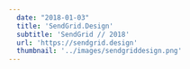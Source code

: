 ```yaml
---
  date: "2018-01-03"
  title: 'SendGrid.Design'
  subtitle: 'SendGrid // 2018'
  url: 'https://sendgrid.design'
  thumbnail: '../images/sendgriddesign.png'
---
```

